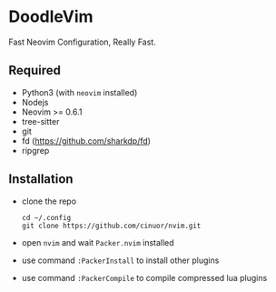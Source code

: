 # DoodleVim
Fast Neovim Configuration, Really Fast.

## Required

* Python3 (with `neovim` installed)
* Nodejs
* Neovim >= 0.6.1
* tree-sitter
* git
* fd (https://github.com/sharkdp/fd)
* ripgrep

## Installation
* clone the repo
	```shell
	cd ~/.config
	git clone https://github.com/cinuor/nvim.git
	```

* open `nvim` and wait `Packer.nvim` installed 
* use command `:PackerInstall` to install other plugins
* use command `:PackerCompile` to compile compressed lua plugins
